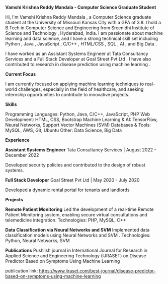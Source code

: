 **Vamshi Krishna Reddy Mandala - Computer Science Graduate Student**

Hi, I'm Vamshi Krishna Reddy Mandala , a Computer Science graduate student at the University of Missouri Kansas City with a GPA of 3.8. I hold a B.Tech in Computer Science and Engineering from Sreenidhi Institute of Science and Technology , Hyderabad, India. I am passionate about machine learning and data science, and I have a strong technical skill set including Python , Java , JavaScript , C/C++ , HTML/CSS , SQL , AI , and Big Data .

I have worked as an Assistant Systems Engineer at Tata Consultancy Services and a Full Stack Developer at Goal Street Pvt Ltd . I have also contributed to research in disease prediction using machine learning .

**Current Focus**

I am currently focused on applying machine learning techniques to real-world challenges, especially in the field of healthcare, and seeking internship opportunities to contribute to innovative projects.

**Skills**

Programming Languages: Python, Java, C/C++, JavaScript, PHP
Web Development: HTML, CSS, Bootstrap
Machine Learning & AI: TensorFlow, Neural Networks, Support Vector Machines (SVM)
Databases & Tools: MySQL, AWS, Git, Ubuntu
Other: Data Science, Big Data

**Experience**

**Assistant Systems Engineer**
Tata Consultancy Services | August 2022 - December 2022

Developed security policies and contributed to the design of robust systems.

**Full Stack Developer**
Goal Street Pvt Ltd | May 2020 - July 2020

Developed a dynamic rental portal for tenants and landlords

**Projects**

**Remote Patient Monitoring**
Led the development of a real-time Remote Patient Monitoring system, enabling secure virtual consultations and telemedicine integration.
Technologies: PHP, MySQL, C++

**Data Classification via Neural Networks and SVM**
Implemented data classification models using Neural Networks and SVM .
Technologies: Python, Neural Networks, SVM

**Publications**
Pushlish journal in International Journal for Research in Applied Science and Engineering Technology (IJRASET) on Disease Predictor Based on Symptoms Using Machine Learning 

publication link: https://www.ijraset.com/best-journal/disease-predictor-based-on-symptoms-using-machine-learning 
